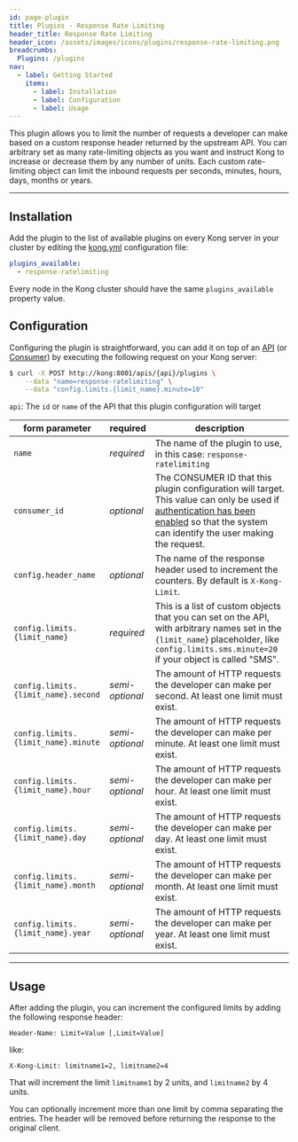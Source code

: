 ```yaml
---
id: page-plugin
title: Plugins - Response Rate Limiting
header_title: Response Rate Limiting
header_icon: /assets/images/icons/plugins/response-rate-limiting.png
breadcrumbs:
  Plugins: /plugins
nav:
  - label: Getting Started
    items:
      - label: Installation
      - label: Configuration
      - label: Usage
---
```


This plugin allows you to limit the number of requests a developer can make based on a custom response header returned by the upstream API. You can arbitrary set as many rate-limiting objects as you want and instruct Kong to increase or decrease them by any number of units. Each custom rate-limiting object can limit the inbound requests per seconds, minutes, hours, days, months or years.

----

## Installation

Add the plugin to the list of available plugins on every Kong server in your cluster by editing the [kong.yml][configuration] configuration file:

```yaml
plugins_available:
  - response-ratelimiting
```

Every node in the Kong cluster should have the same `plugins_available` property value.

## Configuration

Configuring the plugin is straightforward, you can add it on top of an [API][api-object] (or [Consumer][consumer-object]) by executing the following request on your Kong server:

```bash
$ curl -X POST http://kong:8001/apis/{api}/plugins \
    --data "name=response-ratelimiting" \
    --data "config.limits.{limit_name}.minute=10"
```

`api`: The `id` or `name` of the API that this plugin configuration will target

form parameter                      | required        | description
---                                 | ---             | ---
`name`                              | *required*      | The name of the plugin to use, in this case: `response-ratelimiting`
`consumer_id`                       | *optional*      | The CONSUMER ID that this plugin configuration will target. This value can only be used if [authentication has been enabled][faq-authentication] so that the system can identify the user making the request.
`config.header_name`                | *optional*      | The name of the response header used to increment the counters. By default is `X-Kong-Limit`.
`config.limits.{limit_name}`        | *required*      |  This is a list of custom objects that you can set on the API, with arbitrary names set in the `{limit_name`} placeholder, like `config.limits.sms.minute=20` if your object is called "SMS".
`config.limits.{limit_name}.second` | *semi-optional* | The amount of HTTP requests the developer can make per second. At least one limit must exist.
`config.limits.{limit_name}.minute` | *semi-optional* | The amount of HTTP requests the developer can make per minute. At least one limit must exist.
`config.limits.{limit_name}.hour`   | *semi-optional* | The amount of HTTP requests the developer can make per hour. At least one limit must exist.
`config.limits.{limit_name}.day`    | *semi-optional* | The amount of HTTP requests the developer can make per day. At least one limit must exist.
`config.limits.{limit_name}.month`  | *semi-optional* | The amount of HTTP requests the developer can make per month. At least one limit must exist.
`config.limits.{limit_name}.year`   | *semi-optional* | The amount of HTTP requests the developer can make per year. At least one limit must exist.

----

## Usage

After adding the plugin, you can increment the configured limits by adding the following response header:

```
Header-Name: Limit=Value [,Limit=Value]
```

like:

```
X-Kong-Limit: limitname1=2, limitname2=4
```

That will increment the limit `limitname1` by 2 units, and `limitname2` by 4 units.

You can optionally increment more than one limit by comma separating the entries. The header will be removed before returning the response to the original client.

[api-object]: /docs/{{site.data.kong_latest.release}}/admin-api/#api-object
[configuration]: /docs/{{site.data.kong_latest.release}}/configuration
[consumer-object]: /docs/{{site.data.kong_latest.release}}/admin-api/#consumer-object
[faq-authentication]: /about/faq/#how-can-i-add-an-authentication-layer-on-a-microservice/api?
